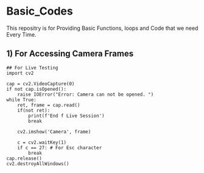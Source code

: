 # Basic_Codes
This repositry is for Providing Basic Functions, loops and Code that we need Every Time.

## 1) For Accessing Camera Frames
```
## For Live Testing
import cv2

cap = cv2.VideoCapture(0)
if not cap.isOpened():
    raise IOError("Error: Camera can not be opened. ")
while True:
    ret, frame = cap.read()
    if(not ret):
        print(f'End f Live Session')
        break

    cv2.imshow('Camera', frame)
    
    c = cv2.waitKey(1)
    if c == 27: # For Esc character
        break
cap.release()
cv2.destroyAllWindows()
```
